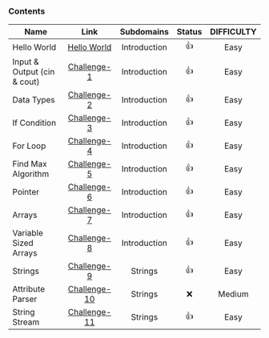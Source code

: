 ### Contents

| Name        | Link           |  Subdomains | Status | DIFFICULTY |
| ------------- |:-------------:| :--------:| :--------: |:----------------:|
| Hello World | [Hello World](https://github.com/kevsersrca/Hackerrank-cpp-challanges/tree/master/Hello-World)    | Introduction |:+1:|Easy|
| Input & Output (cin & cout)     | [Challenge-1](https://github.com/kevsersrca/Hackerrank-cpp-challanges/tree/master/Challenge-1) |Introduction |:+1:|Easy |
| Data Types      | [Challenge-2](https://github.com/kevsersrca/Hackerrank-cpp-challanges/tree/master/Challenge-2)      |  Introduction|:+1:|Easy|
| If Condition | [Challenge-3](https://github.com/kevsersrca/Hackerrank-cpp-challanges/tree/master/Challenge-3)    |  Introduction|:+1:|Easy|
| For Loop | [Challenge-4](https://github.com/kevsersrca/Hackerrank-cpp-challanges/tree/master/Challenge-4)    |  Introduction|:+1:|Easy|
| Find Max Algorithm | [Challenge-5](https://github.com/kevsersrca/Hackerrank-cpp-challanges/tree/master/Challenge-5)    |  Introduction |:+1:|Easy|
| Pointer | [Challenge-6](https://github.com/kevsersrca/Hackerrank-cpp-challanges/tree/master/Challenge-6)    |  Introduction|:+1:|Easy|
| Arrays | [Challenge-7](https://github.com/kevsersrca/Hackerrank-cpp-challanges/tree/master/Challenge-7)    |  Introduction|:+1:|Easy|
| Variable Sized Arrays | [Challenge-8](https://github.com/kevsersrca/Hackerrank-cpp-challanges/tree/master/Challenge-8)    | Introduction |:+1:|Easy|
| Strings | [Challenge-9](https://github.com/kevsersrca/Hackerrank-cpp-challanges/tree/master/Challenge-9)    | Strings |:+1:|Easy|
| Attribute Parser | [Challenge-10](https://github.com/kevsersrca/Hackerrank-cpp-challanges/tree/master/Challenge-10)    | Strings |:x:|Medium|
| String Stream | [Challenge-11](https://github.com/kevsersrca/Hackerrank-cpp-challanges/tree/master/Challenge-11)    | Strings |:+1:|Easy|
